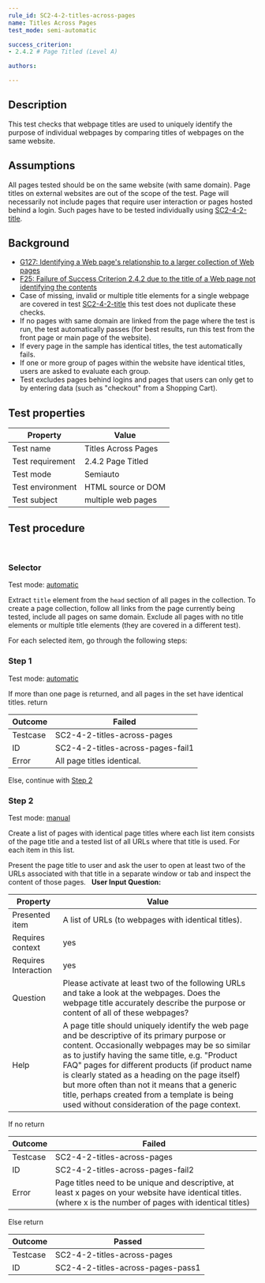 ```yaml
---
rule_id: SC2-4-2-titles-across-pages
name: Titles Across Pages
test_mode: semi-automatic

success_criterion:
- 2.4.2 # Page Titled (Level A)

authors:

---
```


## Description

This test checks that webpage titles are used to uniquely identify the purpose of individual webpages by comparing titles of webpages on the same website.

## Assumptions

All pages tested should be on the same website (with same domain). Page titles on external websites are out of the scope of the test. Page will necessarily not include pages that require user interaction or pages hosted behind a login. Such pages have to be tested individually using [SC2-4-2-title](SC2-4-2-title.html).

## Background

- [G127: Identifying a Web page's relationship to a larger collection of Web pages](http://www.w3.org/TR/WCAG20-TECHS/G127.html)
- [F25: Failure of Success Criterion 2.4.2 due to the title of a Web page not identifying the contents](http://www.w3.org/TR/WCAG20-TECHS/F25.html)
- Case of missing, invalid or multiple title elements for a single webpage are covered in test [SC2-4-2-title](SC2-4-2-title.html) this test does not duplicate these checks.
- If no pages with same domain are linked from the page where the test is run, the test automatically passes (for best results, run this test from the front page or main page of the website).
- If every page in the sample has identical titles, the test automatically fails.
- If one or more group of pages within the website have identical titles, users are asked to evaluate each group.
- Test excludes pages behind logins and pages that users can only get to by entering data (such as "checkout" from a Shopping Cart).

## Test properties

| Property          | Value
|-------------------|----
| Test name         | Titles Across Pages
| Test requirement  | 2.4.2 Page Titled
| Test mode         | Semiauto
| Test environment  | HTML source or DOM
| Test subject      | multiple web pages

## Test procedure
 
### Selector

Test mode: [automatic][AUTO]

Extract `title` element from the `head` section of all pages in the collection. To create a page collection, follow all links from the page currently being tested, include all pages on same domain. Exclude all pages with no title elements or multiple title elements (they are covered in a different test).

For each selected item, go through the following steps:

### Step 1

Test mode: [automatic][AUTO]

If more than one page is returned, and all pages in the set have identical titles.
return

| Outcome  | Failed
|----------|-----
| Testcase | SC2-4-2-titles-across-pages
| ID       | SC2-4-2-titles-across-pages-fail1
| Error    | All page titles identical.

Else, continue with [Step 2](#step-2)

### Step 2

Test mode: [manual][MANUAL]

Create a list of pages with identical page titles where each list item consists of the page title and a tested list of all URLs where that title is used.
For each item in this list.

Present the page title to user and ask the user to open at least two of the URLs associated with that title in a separate window or tab and inspect the content of those pages.
 
**User Input Question:**

| Property             | Value
|----------------------|---------
| Presented item       | A list of URLs (to webpages with identical titles).
| Requires context     | yes
| Requires Interaction | yes
| Question             | Please activate at least two of the following URLs and take a look at the webpages. Does the webpage title  accurately describe the purpose or content of all of these webpages?
| Help                 | A page title should uniquely identify the web page and be descriptive of its primary purpose or content. Occasionally webpages may be so similar as to justify having the same title, e.g. "Product FAQ" pages for different products (if product name is clearly stated as a heading on the page itself) but more often than not it means that a generic title, perhaps created from a template is being used without consideration of the page context.

If no return

| Outcome  | Failed
|----------|-----
| Testcase | SC2-4-2-titles-across-pages
| ID       | SC2-4-2-titles-across-pages-fail2
| Error    | Page titles need to be unique and descriptive, at least x pages on your website have identical titles. (where x is the number of pages with identical titles)

Else return

| Outcome  | Passed
|----------|-----
| Testcase | SC2-4-2-titles-across-pages
| ID       | SC2-4-2-titles-across-pages-pass1

[AUTO]: ../pages/test-modes.html#automatic
[MANUAL]: ../pages/test-modes.html#manual